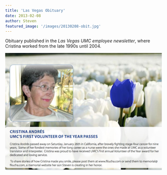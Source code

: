 ```yaml
---
title: 'Las Vegas Obituary'
date: 2013-02-08
author: Steven
featured_image: '/images/20130208-obit.jpg'
---
```


Obituary published in the _Las Vegas UMC employee newsletter_, where Cristina worked from the late 1990s until 2004.

![](/images/20130208-obit.jpg)

